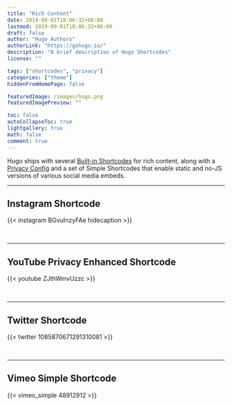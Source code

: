 ```yaml
---
title: "Rich Content"
date: 2019-09-01T18:06:32+08:00
lastmod: 2019-09-01T18:06:32+08:00
draft: false
author: "Hugo Authors"
authorLink: "https://gohugo.io/"
description: "A brief description of Hugo Shortcodes"
license: ""

tags: ["shortcodes", "privacy"]
categories: ["theme"]
hiddenFromHomePage: false

featuredImage: /images/hugo.png
featuredImagePreview: ""

toc: false
autoCollapseToc: true
lightgallery: true
math: false
comment: true
---
```


Hugo ships with several [Built-in Shortcodes](https://gohugo.io/content-management/shortcodes/#use-hugo-s-built-in-shortcodes) for rich content, along with a [Privacy Config](https://gohugo.io/about/hugo-and-gdpr/) and a set of Simple Shortcodes that enable static and no-JS versions of various social media embeds.
<!--more-->

---

## Instagram Shortcode

{{< instagram BGvuInzyFAe hidecaption >}}

<br>

---

## YouTube Privacy Enhanced Shortcode

{{< youtube ZJthWmvUzzc >}}

<br>

---

## Twitter Shortcode

{{< twitter 1085870671291310081 >}}

<br>

---

## Vimeo Simple Shortcode

{{< vimeo_simple 48912912 >}}
